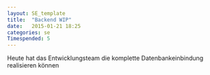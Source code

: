 ```yaml
---
layout: SE_template
title:  "Backend WIP"
date:   2015-01-21 18:25
categories: se
Timespended: 5
---
```

Heute hat das Entwicklungsteam die komplette Datenbankeinbindung realisieren können